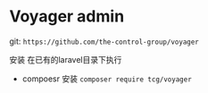 Voyager admin 
===============
git: `https://github.com/the-control-group/voyager`

安装
在已有的laravel目录下执行
* compoesr 安装
`composer require tcg/voyager`

